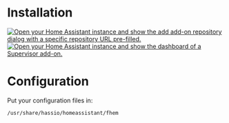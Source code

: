 # Installation
<a href="https://my.home-assistant.io/redirect/supervisor_add_addon_repository/?repository_url=https%3A%2F%2Fgithub.com%2Ftsparber%2Faddon-fhem" target="_blank"><img src="https://my.home-assistant.io/badges/supervisor_add_addon_repository.svg" alt="Open your Home Assistant instance and show the add add-on repository dialog with a specific repository URL pre-filled."></a>
<a href="https://my.home-assistant.io/redirect/supervisor_addon/?addon=9c902c83_fhem" target="_blank"><img src="https://my.home-assistant.io/badges/supervisor_addon.svg" alt="Open your Home Assistant instance and show the dashboard of a Supervisor add-on."></a>

# Configuration

Put your configuration files in:
```
/usr/share/hassio/homeassistant/fhem
```
